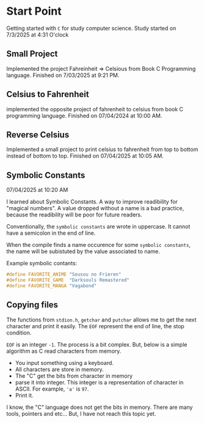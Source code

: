 # Start Point

Getting started with `C` for study computer science. Study started on 7/3/2025 at 4:31 O'clock

## Small Project

Implemented the project Fahreinheit => Celsious from Book C Programming language. Finished on 7/03/2025
at 9:21 PM.

## Celsius to Fahrenheit

implemented the opposite project of fahrenheit to celsius from book C programming language.
Finished on 07/04/2024 at 10:00 AM.

## Reverse Celsius

Implemented a small project to print celsius to fahrenheit from top to bottom instead of bottom to top.
Finished on 07/04/2025 at 10:05 AM.

## Symbolic Constants

07/04/2025 at 10:20 AM

I learned about Symbolic Constants. A way to improve readibility for "magical numbers".
A value dropped without a name is a bad practice, because the readibility will be poor for future readers.

Conventionally, the `symbolic constants` are wrote in uppercase. It cannot have a semicolon in the end of line.

When the compile finds a name occurence for some `symbolic constants`, the name will be subistuted by the value associated to name.

Example symbolic contants:

```c
#define FAVORITE_ANIME "Sousou no Frieren"
#define FAVORITE_GAME  "Darksouls Remastered" 
#define FAVORITE_MANGA "Vagabond" 
```

## Copying files

The functions from `stdion.h`, `getchar` and `putchar` allows me to get the next character and print it easily. The `EOF` represent the end of line, the stop condition.

`EOF` is an integer `-1`. The process is a bit complex. But, below is a simple algorithm as C read characters from memory.

- You input something using a keyboard.
- All characters are store in memory.
- The "C" get the bits from character in memory
- parse it into integer. This integer is a representation of character in ASCII. For example, `'a'` is `97`.
- Print it.

I know, the "C" language does not get the bits in memory. There are many tools, pointers and etc... But, I have not reach this topic yet.
